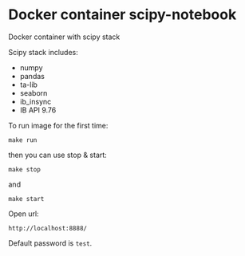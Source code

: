 # Docker container scipy-notebook


Docker container with scipy stack

Scipy stack includes:
- numpy
- pandas
- ta-lib
- seaborn
- ib_insync
- IB API 9.76

To run image for the first time:
```
make run
```

then you can use stop & start:
```
make stop
```
and
```
make start
```

Open url:
```
http://localhost:8888/
```

Default password is `test`.
